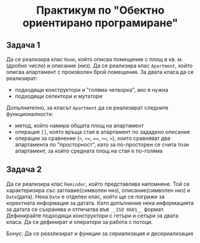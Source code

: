 # <center>Практикум по "Обектно ориентирано програмиране"</center>

## Задача 1

Да се реализира клас `Room`, който описва помещение с площ в кв. м.
(дробно число) и описание (низ).
Да се реализира клас `Apartment`, който описва апартамент с произволен брой
помещения. За двата класа да се реализират:

- подходящи конструктори и "голяма четворка", ако е нужна
- подходящи селектори и мутатори

Допълнително, за класът `Apartment` да се реализират следните функционалности:

- метод, който намира общата площ на апартамент
- операция `[]`, която връща стая в апартамент по зададено описание
- операции за сравнение (`<`, `<=`, `==`, `>=`, `>`),
  които сравняват два апартамента по "просторност", като за по-просторен
  се счита този апартамент, за който средната площ на стая е по-голяма

## Задача 2

Да се реализира клас `Reminder`, който представлява напомняне. Той се характеризира със заглавие(символен низ), описание(символен низ) и `Date`(дата).
 Нека `Date` е отделен клас, който ще се погрижи за коректната информация за датата.
 Като допълнение нека информацията за датата се съхранява и отпечатва във `__ISO 8601__` формат. 
Дефинирайте подходящи конструктори с гетъри и сетъри за двата класа. Да се дефинират и оператори за работа с потоци.

Бонус: Да се реазлизират и функции за сериализация и десериализация

